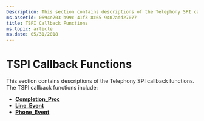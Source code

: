 ```yaml
---
Description: This section contains descriptions of the Telephony SPI callback functions.
ms.assetid: 0694e703-b99c-41f3-8c65-9407add27077
title: TSPI Callback Functions
ms.topic: article
ms.date: 05/31/2018
---
```


# TSPI Callback Functions

This section contains descriptions of the Telephony SPI callback functions. The TSPI callback functions include:

-   [**Completion\_Proc**](https://msdn.microsoft.com/library/ms725180(v=VS.85).aspx)
-   [**Line\_Event**](https://msdn.microsoft.com/library/ms725228(v=VS.85).aspx)
-   [**Phone\_Event**](https://docs.microsoft.com/windows/desktop/api/tspi/nc-tspi-phoneevent)

 

 



